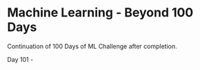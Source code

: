 <h1>Machine Learning - Beyond 100 Days</h1>

Continuation of 100 Days of ML Challenge after completion. 

Day 101 - 
